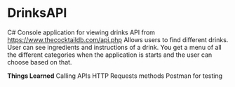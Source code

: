 # DrinksAPI

C# Console application for viewing drinks API from https://www.thecocktaildb.com/api.php
Allows users to find different drinks. User can see ingredients and instructions of a drink. 
You get a menu of all the different categories when the application is starts and the user can choose based on that.

**Things Learned**
Calling APIs
HTTP Requests methods
Postman for testing
